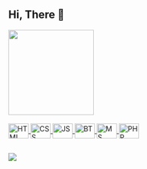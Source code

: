 ## Hi, There 👋

<div>
  <a href="https://github.com/gustavodsv">
  <img height="170em" src="https://github-readme-stats.vercel.app/api/top-langs/?username=gustavodsv&layout=compact&langs_count=7&theme=nord"/>
</div>
 
<div style="display: inline_block"><br>
  <img align="center" alt="HTML" height="30" width="40" src="https://cdn.jsdelivr.net/gh/devicons/devicon/icons/html5/html5-plain.svg">
  <img align="center" alt="CSS" height="30" width="40" src="https://cdn.jsdelivr.net/gh/devicons/devicon/icons/css3/css3-plain.svg">
  <img align="center" alt="JS" height="30" width="40" src="https://cdn.jsdelivr.net/gh/devicons/devicon/icons/javascript/javascript-plain.svg">
  <img align="center" alt="BT" height="30" width="40" src="https://cdn.jsdelivr.net/gh/devicons/devicon/icons/bootstrap/bootstrap-plain.svg">
  <img align="center" alt="MS" height="30" width="40" src="https://cdn.jsdelivr.net/gh/devicons/devicon/icons/mysql/mysql-plain.svg">
  <img align="center" alt="PHP" height="30" width="40" src="https://cdn.jsdelivr.net/gh/devicons/devicon/icons/php/php-plain.svg">
 </div>

##

  <div>
  <a href="https://www.linkedin.com/in/gustavodsv/" target="_blank"><img src="https://img.shields.io/badge/-LinkedIn-%230077B5?style=for-the-badge&logo=linkedin&logoColor=white" target="_blank"></a> 
  </div>
